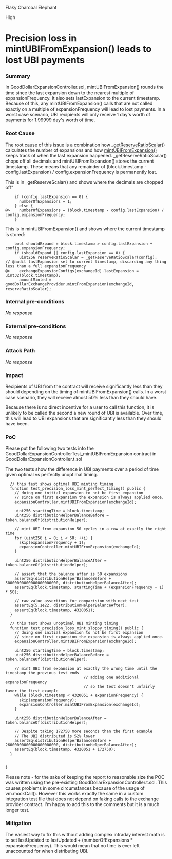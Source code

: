 Flaky Charcoal Elephant

High

# Precision loss in mintUBIFromExpansion() leads to lost UBI payments

### Summary

In GoodDollarExpansionController.sol, mintUBIFromExpansion() rounds the time since the last expansion down to the nearest multiple of expansionFrequency. It also sets lastExpansion to the current timestamp. Because of this, any mintUBIFromExpansion() calls that are not called exactly on a multiple of expansionFrequency will lead to lost payments. In a worst case scenario, UBI recipients will only receive 1 day's worth of payments for 1.99999 day's worth of time.

### Root Cause

The root cause of this issue is a combination how [_getReserveRatioScalar()](https://github.com/sherlock-audit/2024-10-mento-update/blob/098b17fb32d294145a7f000d96917d13db8756cc/mento-core/contracts/goodDollar/GoodDollarExpansionController.sol#L232) calculates the number of expansions and how [mintUBIFromExpansion()](https://github.com/sherlock-audit/2024-10-mento-update/blob/098b17fb32d294145a7f000d96917d13db8756cc/mento-core/contracts/goodDollar/GoodDollarExpansionController.sol#L179) keeps track of when the last expansion happened. _getReserveRatioScalar() chops off all decimals and mintUBIFromExpansion() stores the current timestamp. These means that any remainder of (block.timestamp - config.lastExpansion) / config.expansionFrequency is permanently lost.

This is in _getReserveScalar() and shows where the decimals are chopped off"
```solidity
    if (config.lastExpansion == 0) {
      numberOfExpansions = 1;
    } else {
@>    numberOfExpansions = (block.timestamp - config.lastExpansion) / config.expansionFrequency;
    }
```

This is in mintUBIFromExpansion() and shows where the current timestamp is stored:
```solidity
    bool shouldExpand = block.timestamp > config.lastExpansion + config.expansionFrequency;
    if (shouldExpand || config.lastExpansion == 0) {
      uint256 reserveRatioScalar = _getReserveRatioScalar(config);
// @audit lastExpansion set to current timestamp, discarding any thing less than a full expansionFrequency
@>    exchangeExpansionConfigs[exchangeId].lastExpansion = uint32(block.timestamp);
      amountMinted = goodDollarExchangeProvider.mintFromExpansion(exchangeId, reserveRatioScalar);
```

### Internal pre-conditions

_No response_

### External pre-conditions

_No response_

### Attack Path

_No response_

### Impact

Recipients of UBI from the contract will receive significantly less than they should depending on the timing of mintUBIFromExpansion() calls. In a worst case scenario, they will receive almost 50% less than they should have.

Because there is no direct incentive for a user to call this function, it is unlikely to be called the second a new round of UBI is available. Over time, this will lead to UBI expansions that are significantly less than they should have been.

### PoC

Please put the following two tests into the GoodDollarExpansionControllerTest_mintUBIFromExpansion contract in GoodDollarExpansionController.t.sol

The two tests show the difference in UBI payments over a period of time given optimal vs perfectly unoptimal timing.

```solidity
  // this test shows optimal UBI minting timing
  function test_precision_loss_mint_perfect_timing() public {
    // doing one initial expansion to not be first expansion
    // since on first expansion the expansion is always applied once.
    expansionController.mintUBIFromExpansion(exchangeId);

    uint256 startingTime = block.timestamp;
    uint256 distributionHelperBalanceBefore = token.balanceOf(distributionHelper);

    // mint UBI from expansion 50 cycles in a row at exactly the right time
    for (uint256 i = 0; i < 50; ++i) {
      skip(expansionFrequency + 1);
      expansionController.mintUBIFromExpansion(exchangeId);
    }

    uint256 distributionHelperBalanceAfter = token.balanceOf(distributionHelper);

    // assert that the balance after is 50 expansions
    assertEq(distributionHelperBalanceBefore + 50000000000000000000000, distributionHelperBalanceAfter);
    assertEq(block.timestamp, startingTime + (expansionFrequency + 1) * 50);

    // raw value assertions for comparision with next test
    assertEq(5.1e22, distributionHelperBalanceAfter);
    assertEq(block.timestamp, 4320051);
  }

  // this test shows unoptimal UBI minting timing
  function test_precision_loss_mint_sloppy_timing() public {
    // doing one initial expansion to not be first expansion
    // since on first expansion the expansion is always applied once.
    expansionController.mintUBIFromExpansion(exchangeId);

    uint256 startingTime = block.timestamp;
    uint256 distributionHelperBalanceBefore = token.balanceOf(distributionHelper);

    // mint UBI from expansion at exactly the wrong time until the timestamp the previous test ends
                                  // adding one additional expansionFrequency
                                  // so the test doesn't unfairly favor the first example
    while (block.timestamp < 4320051 + expansionFrequency) {
      skip(expansionFrequency);
      expansionController.mintUBIFromExpansion(exchangeId);
    }

    uint256 distributionHelperBalanceAfter = token.balanceOf(distributionHelper);

    // Despite taking 172750 more seconds than the first example
    // The UBI distributed is 52% lower 
    assertEq(distributionHelperBalanceBefore + 26000000000000000000000, distributionHelperBalanceAfter);
    assertEq(block.timestamp, 4320051 + 172750);
  }


}
```

Please note - for the sake of keeping the report to reasonable size the POC was written using the pre-existing GoodDollarExpansionController.t.sol. This causes problems in some circumstances because of the usage of vm.mockCall(). However this works exactly the same in a custom integration test file that does not depend on faking calls to the exchange provider contract. I'm happy to add this to the comments but it is a much longer test.

### Mitigation

The easiest way to fix this without adding complex intraday interest math is to set lastUpdated to lastUpdated + (numberOfExpansions * expansionFrequency). This would mean that no time is ever left unaccounted for when distributing UBI.